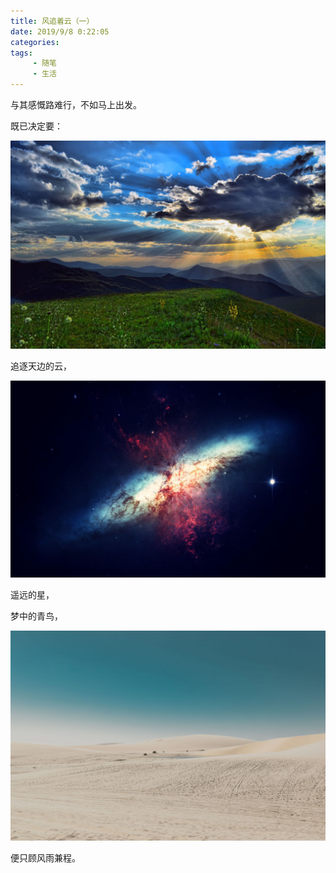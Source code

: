 ```yaml
---
title: 风追着云（一）
date: 2019/9/8 0:22:05 
categories: 
tags:
     - 随笔
     - 生活
---
```

  


与其感慨路难行，不如马上出发。

既已决定要：

![天边的云](https://raw.githubusercontent.com/tuyrt7/tuyrt7.github.io/master/uploads/img/cloud_1.jpg)  
  
  
<!--more--> 

追逐天边的云，
  
  
![遥远的星](https://raw.githubusercontent.com/tuyrt7/tuyrt7.github.io/master/uploads/img/star_1.jpg) 

遥远的星，
  
 
梦中的青鸟，

![远方](https://raw.githubusercontent.com/tuyrt7/tuyrt7.github.io/master/uploads/img/far_away.jpg)  


便只顾风雨兼程。